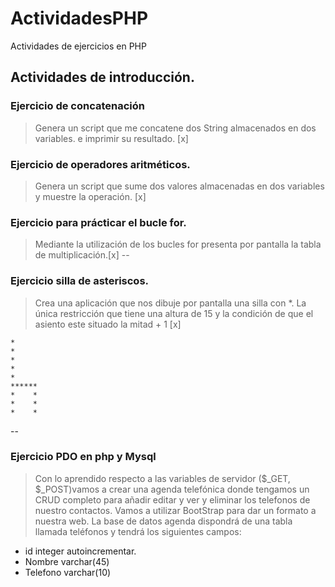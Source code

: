 # ActividadesPHP
Actividades de ejercicios en PHP
## Actividades de introducción.

### Ejercicio de concatenación 
>Genera un script que me concatene dos String almacenados en dos variables. e imprimir su resultado. [x]

### Ejercicio de operadores aritméticos.
>Genera un script que sume dos valores almacenadas en dos variables y muestre la operación. [x]

### Ejercicio para prácticar el bucle for.
>Mediante la utilización de los bucles for presenta por pantalla la tabla de multiplicación.[x]
--
### Ejercicio silla de asteriscos.
> Crea una aplicación que nos dibuje por pantalla una silla con *.
> La única restricción que tiene una altura de 15 y la condición de que el asiento 
> este situado la mitad + 1 [x]
```
*
*
*
*
*
******
*    *
*    *
*    *
```
--

### Ejercicio PDO en php y Mysql
> Con lo aprendido respecto a las variables de servidor ($_GET, $_POST)vamos a crear una agenda telefónica donde tengamos un CRUD completo para añadir editar y ver y eliminar los telefonos de nuestro contactos. Vamos a utilizar BootStrap para dar un formato a nuestra web. La base de datos agenda dispondrá de una tabla llamada teléfonos y tendrá los siguientes campos:
* id integer autoincrementar.
* Nombre varchar(45)
* Telefono varchar(10)
